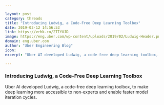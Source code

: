 ```yaml
---

layout: post
category: threads
title: "Introducing Ludwig, a Code-Free Deep Learning Toolbox"
date: 2019-02-12 14:56:53
link: https://vrhk.co/2TIYUJD
image: https://eng.uber.com/wp-content/uploads/2019/02/Ludwig-Header.png
domain: eng.uber.com
author: "Uber Engineering Blog"
icon: 
excerpt: "Uber AI developed Ludwig, a code-free deep learning toolbox, to make deep learning more accessible to non-experts and enable faster model iteration cycles."

---
```


### Introducing Ludwig, a Code-Free Deep Learning Toolbox

Uber AI developed Ludwig, a code-free deep learning toolbox, to make deep learning more accessible to non-experts and enable faster model iteration cycles.